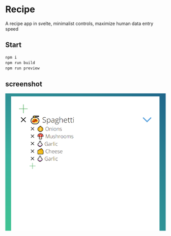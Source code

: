 

# Recipe

A recipe app in svelte, minimalist controls, maximize human data entry speed

## Start

```bash
npm i 
npm run build
npm run preview
```

## screenshot

![screenshot](./sc1.png)

